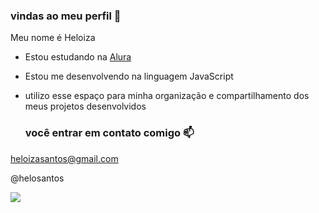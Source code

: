 ### vindas ao meu perfil 💙

Meu nome é Heloiza

- Estou estudando na [Alura](https://ww.alura.com.br)
- Estou me desenvolvendo na linguagem JavaScript
- utilizo esse espaço para minha organização e compartilhamento dos meus projetos desenvolvidos

  ### você entrar em contato comigo 📫

heloizasantos@gmail.com

@helosantos

![](https://media1.tenor.com/m/GNndY6ycjs8AAAAC/yay-omg.gif)
